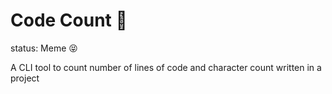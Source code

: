 # Code Count 🔢

status: Meme 😝

A CLI tool to count number of lines of code and character count written in a project
